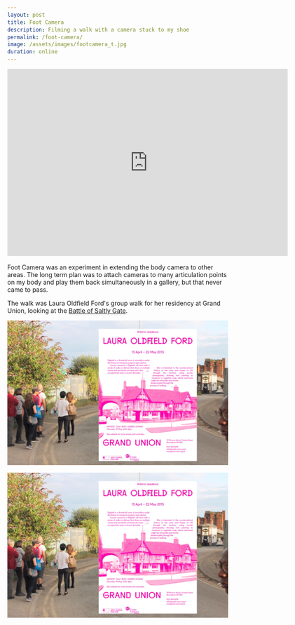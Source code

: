 ```yaml
---
layout: post
title: Foot Camera
description: Filming a walk with a camera stuck to my shoe
permalink: /foot-camera/
image: /assets/images/footcamera_t.jpg
duration: online
---
```


<iframe src="https://player.vimeo.com/video/177818482" width="640" height="427" frameborder="0" allow="autoplay; fullscreen" allowfullscreen></iframe>

Foot Camera was an experiment in extending the body camera to other areas. The long term plan was to attach cameras to many articulation points on my body and play them back simultaneously in a gallery, but that never came to pass. 

The walk was Laura Oldfield Ford's group walk for her residency at Grand Union, looking at the [Battle of Saltly Gate](https://en.wikipedia.org/wiki/Battle_of_Saltley_Gate).

![](/assets/images/footcamera1.jpg)

![](/assets/images/footcamera1.jpg)